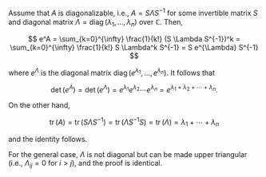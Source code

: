 Assume that $A$ is diagonalizable, i.e., $A = S \Lambda S^{-1}$ for some invertible matrix $S$ and diagonal matrix $\Lambda=\mathop{\mathrm{diag}}(\lambda_1, \ldots, \lambda_n)$ over $\mathbb{C}$. Then,

$$
e^A = \sum_{k=0}^{\infty} \frac{1}{k!} (S \Lambda S^{-1})^k = \sum_{k=0}^{\infty} \frac{1}{k!} S \Lambda^k S^{-1} = S e^{\Lambda} S^{-1}
$$

where $e^{\Lambda}$ is the diagonal matrix $\mathop{\mathrm{diag}}(e^{\lambda_1}, \ldots, e^{\lambda_n})$. It follows that 

$$
\det (e^{A}) = \det (e^{\Lambda}) = e^{\lambda_1} e^{\lambda_2} \cdots e^{\lambda_n} = e^{\lambda_1 + \lambda_2 + \cdots + \lambda_n}.
$$

On the other hand, 

$$
\mathop{\mathrm{tr}}(A) = \mathop{\mathrm{tr}}(S \Lambda S^{-1}) = \mathop{\mathrm{tr}}(\Lambda S^{-1}S) = \mathop{\mathrm{tr}}(\Lambda) = \lambda_1 + \cdots + \lambda_n
$$

and the identity follows.

For the general case, $\Lambda$ is not diagonal but can be made upper triangular (i.e., $\Lambda_{ij} = 0$ for $i > j$), and the proof is identical.
